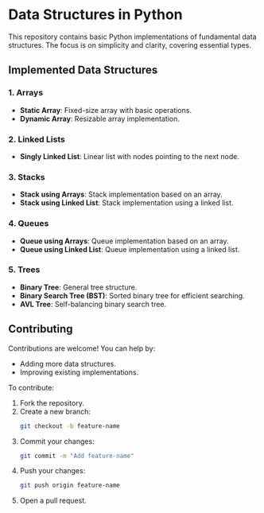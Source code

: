 # Data Structures in Python

This repository contains basic Python implementations of fundamental data structures. The focus is on simplicity and clarity, covering essential types.

## Implemented Data Structures

### 1. Arrays
- **Static Array**: Fixed-size array with basic operations.
- **Dynamic Array**: Resizable array implementation.

### 2. Linked Lists
- **Singly Linked List**: Linear list with nodes pointing to the next node.

### 3. Stacks
- **Stack using Arrays**: Stack implementation based on an array.
- **Stack using Linked List**: Stack implementation using a linked list.

### 4. Queues
- **Queue using Arrays**: Queue implementation based on an array.
- **Queue using Linked List**: Queue implementation using a linked list.

### 5. Trees
- **Binary Tree**: General tree structure.
- **Binary Search Tree (BST)**: Sorted binary tree for efficient searching.
- **AVL Tree**: Self-balancing binary search tree.

## Contributing

Contributions are welcome! You can help by:
- Adding more data structures.
- Improving existing implementations.

To contribute:
1. Fork the repository.
2. Create a new branch:
   ```bash
   git checkout -b feature-name
   ```
3. Commit your changes:
   ```bash
   git commit -m "Add feature-name"
   ```
4. Push your changes:
   ```bash
   git push origin feature-name
   ```
5. Open a pull request.